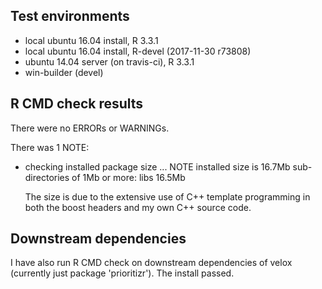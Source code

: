 ## Test environments
* local ubuntu 16.04 install, R 3.3.1
* local ubuntu 16.04 install, R-devel (2017-11-30 r73808)
* ubuntu 14.04 server (on travis-ci), R 3.3.1
* win-builder (devel)

## R CMD check results
There were no ERRORs or WARNINGs. 

There was 1 NOTE:

* checking installed package size ... NOTE
  installed size is 16.7Mb
  sub-directories of 1Mb or more:
    libs  16.5Mb

  The size is due to the extensive use of C++ template programming 
  in both the boost headers and my own C++ source code.

## Downstream dependencies
I have also run R CMD check on downstream dependencies of velox 
(currently just package 'prioritizr'). 
The install passed.
